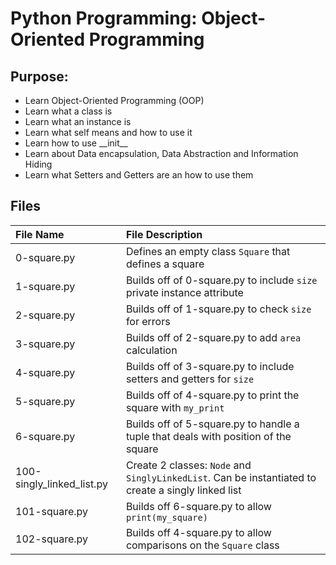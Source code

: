 # Python Programming: Object-Oriented Programming

## Purpose:
* Learn Object-Oriented Programming (OOP)
* Learn what a class is
* Learn what an instance is
* Learn what self means and how to use it
* Learn how to use \_\_init\_\_
* Learn about Data encapsulation, Data Abstraction and Information Hiding
* Learn what Setters and Getters are an how to use them

## Files

| File Name | File Description |
| :-------- | :--------------- |
| 0-square.py | Defines an empty class `Square` that defines a square |
| 1-square.py | Builds off of 0-square.py to include `size` private instance attribute |
| 2-square.py | Builds off of 1-square.py to check `size` for errors |
| 3-square.py | Builds off of 2-square.py to add `area` calculation |
| 4-square.py | Builds off of 3-square.py to include setters and getters for `size` |
| 5-square.py | Builds off of 4-square.py to print the square with `my_print` |
| 6-square.py | Builds off of 5-square.py to handle a tuple that deals with position of the square |
| 100-singly\_linked\_list.py | Create 2 classes: `Node` and `SinglyLinkedList`. Can be instantiated to create a singly linked list |
| 101-square.py | Builds off 6-square.py to allow `print(my_square)` |
| 102-square.py | Builds off 4-square.py to allow comparisons on the `Square` class |
